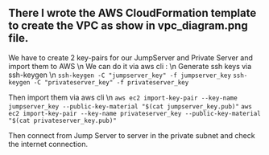 ## There I wrote the AWS CloudFormation template to create the VPC as show in vpc_diagram.png file.


We have to create 2 key-pairs for our JumpServer and Private Server and import them to AWS \n
We can do it via aws cli : \n
Generate ssh keys via ssh-keygen \n
 ` ssh-keygen -C "jumpserver_key" -f jumpserver_key `
 ` ssh-keygen -C "privateserver_key" -f privateserver_key `

Then import them via aws cli \n
 ` aws ec2 import-key-pair --key-name jumpserver_key --public-key-material "$(cat jumpserver_key.pub)" ` 
 ` aws ec2 import-key-pair --key-name privateserver_key --public-key-material "$(cat privateserver_key.pub)" `

Then connect from Jump Server to server in the private subnet and check the internet connection.


